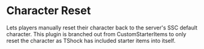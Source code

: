 Character Reset
============

Lets players manually reset their character back to the server's SSC default character.
This plugin is branched out from CustomStarterItems to only reset the character as TShock has included starter items into itself.